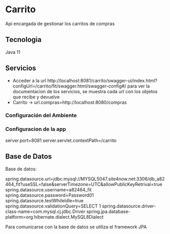 # Carrito

Api encargada de gestionar los carritos de compras

## Tecnologia
Java 11

## Servicios
- Acceder a la url http://localhost:8081/carrito/swagger-ui/index.html?configUrl=/carrito/fit/swagger.html/swagger-config#/
para ver la documentacion de los servicios, se muestra cada url con los objetos que recibe y devuelve
- Carrito -> url.compras=http://localhost:8080/compras

### Configuración del Ambiente

### Configuracion de la app
server.port=8081
server.servlet.contextPath=/carrito

## Base de Datos
Base de datos:

spring.datasource.url=jdbc:mysql://MYSQL5047.site4now.net:3306/db_a82464_fit?useSSL=false&serverTimezone=UTC&allowPublicKeyRetrival=true
spring.datasource.username=a82464_fit
spring.datasource.password=Password01
spring.datasource.testWhileIdle=true
spring.datasource.validationQuery=SELECT 1
spring.datasource.driver-class-name=com.mysql.cj.jdbc.Driver
spring.jpa.database-platform=org.hibernate.dialect.MySQL8Dialect

Para comunicarse con la base de datos se utiliza el framework JPA
